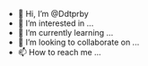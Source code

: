 - 👋 Hi, I’m @Ddtprby
- 👀 I’m interested in ...
- 🌱 I’m currently learning ...
- 💞️ I’m looking to collaborate on ...
- 📫 How to reach me ...

<!---
Ddtprby/Ddtprby is a ✨ special ✨ repository because its `README.md` (this file) appears on your GitHub profile.
You can click the Preview link to take a look at your changes.
--->

